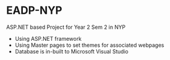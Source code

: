 # EADP-NYP
ASP.NET based Project for Year 2 Sem 2 in NYP

-	Using ASP.NET framework
-	Using Master pages to set themes for associated webpages
-	Database is in-built to Microsoft Visual Studio
